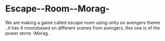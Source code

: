 # Escape--Room--Morag- 
 We are making a game called escape room using unity on avengers theme ..it has 4 roomsbased on different scenes from avengers..this one is of the power stone -Morag .

